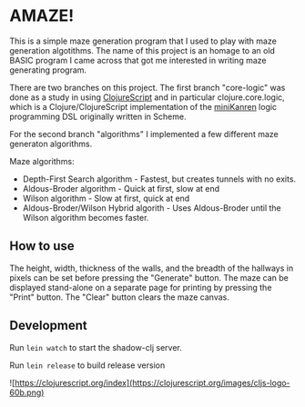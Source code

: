 # AMAZE!

This is a simple maze generation program that I used to play with maze generation algotithms. The name of this project is an homage to an old BASIC program I came across that got me interested in writing maze generating program.

There are two branches on this project. The first branch "core-logic" was done as a study in using [ClojureScript](https://clojurescript.org/) and in particular clojure.core.logic, which is a Clojure/ClojureScript implementation of the [miniKanren](http://minikanren.org/) logic programming DSL originally written in Scheme.

For the second branch "algorithms" I implemented a few different maze generaton algorithms.

Maze algorithms: 
- Depth-First Search algorithm - Fastest, but creates tunnels with no exits.
- Aldous-Broder algorithm - Quick at first, slow at end
- Wilson algorithm - Slow at first, quick at end
- Aldous-Broder/Wilson Hybrid algorith - Uses Aldous-Broder until the Wilson algorithm becomes faster.

## How to use

The height, width, thickness of the walls, and the breadth of the hallways in pixels can be set before pressing the "Generate" button. The maze can be displayed stand-alone on a separate page for printing by pressing the "Print" button. The "Clear" button clears the maze canvas.

## Development

Run ```lein watch``` to start the shadow-clj server.

Run ```lein release``` to build release version

![https://clojurescript.org/index](https://clojurescript.org/images/cljs-logo-60b.png)
